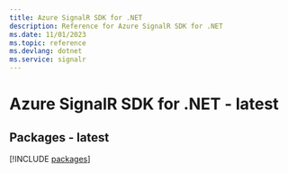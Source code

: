 ```yaml
---
title: Azure SignalR SDK for .NET
description: Reference for Azure SignalR SDK for .NET
ms.date: 11/01/2023
ms.topic: reference
ms.devlang: dotnet
ms.service: signalr
---
```

# Azure SignalR SDK for .NET - latest
## Packages - latest
[!INCLUDE [packages](signalr-index.md)]